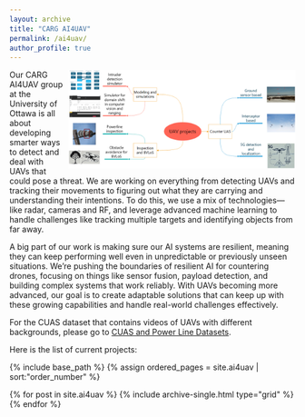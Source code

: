```yaml
---
layout: archive
title: "CARG AI4UAV"
permalink: /ai4uav/
author_profile: true
---
```

<div style="float: right; margin: 0 0 10px 10px;">
  <img src="/images/AI4UAVProjects.png" alt="UAV projects" width="400"/>
</div>

Our CARG AI4UAV group at the University of Ottawa is all about developing smarter ways to detect and deal with UAVs  that could pose a threat. We are working on everything from detecting UAVs and tracking their movements to figuring out what they are carrying and understanding their intentions. To do this, we use a mix of technologies—like radar, cameras and RF, and leverage advanced machine learning to handle challenges like tracking multiple targets and identifying objects from far away.

A big part of our work is making sure our AI systems are resilient, meaning they can keep performing well even in unpredictable or previously unseen situations. We’re pushing the boundaries of resilient AI for countering drones, focusing on things like sensor fusion, payload detection, and building complex systems that work reliably. With UAVs becoming more advanced, our goal is to create adaptable solutions that can keep up with these growing capabilities and handle real-world challenges effectively.

For the CUAS dataset that contains videos of UAVs with different backgrounds, please go to [CUAS and Power Line Datasets](http://206.12.93.58/).

Here is the list of current projects:


{% include base_path %}
{% assign ordered_pages = site.ai4uav | sort:"order_number" %}

{% for post in site.ai4uav %}
  {% include archive-single.html  type="grid" %}
{% endfor %}
